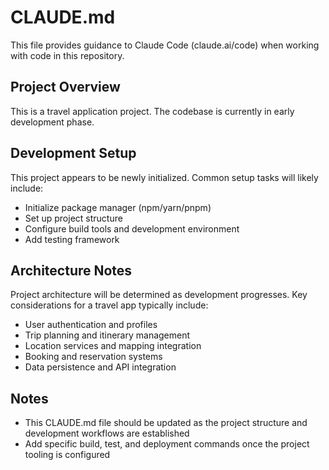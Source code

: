 # CLAUDE.md

This file provides guidance to Claude Code (claude.ai/code) when working with code in this repository.

## Project Overview

This is a travel application project. The codebase is currently in early development phase.

## Development Setup

This project appears to be newly initialized. Common setup tasks will likely include:

- Initialize package manager (npm/yarn/pnpm)
- Set up project structure
- Configure build tools and development environment
- Add testing framework

## Architecture Notes

Project architecture will be determined as development progresses. Key considerations for a travel app typically include:

- User authentication and profiles
- Trip planning and itinerary management
- Location services and mapping integration
- Booking and reservation systems
- Data persistence and API integration

## Notes

- This CLAUDE.md file should be updated as the project structure and development workflows are established
- Add specific build, test, and deployment commands once the project tooling is configured